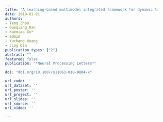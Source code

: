 ```yaml
---
title: "A learning-based multimodel integrated framework for dynamic traffic flow forecasting"
date: 2019-01-01
authors: 
- Teng Zhou
- Guoqiang Han
- Xuemiao Xu*
- admin
- Yuchang Huang
- Jing Qin
publication_types: ["2"]
abstract: ""
featured: false
publication: "*Neural Processing Letters*"

doi: "doi.org/10.1007/s11063-018-9804-x"

url_code: ''
url_dataset: ''
url_poster: ''
url_project: ''
url_slides: ''
url_source: ''
url_video: ''

---
```


